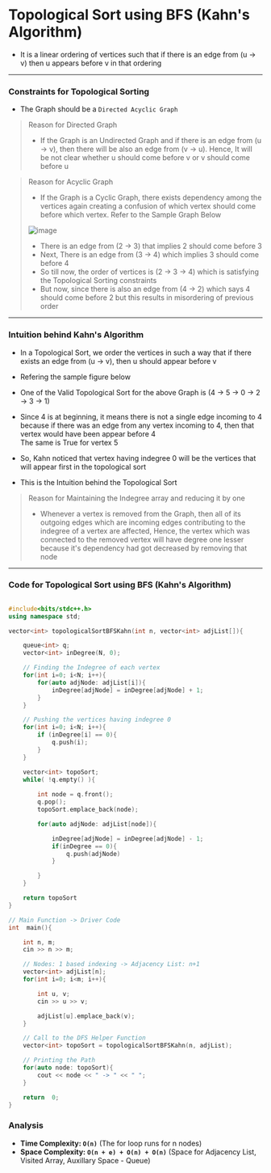 # Topological Sort using BFS (Kahn's Algorithm)

- It is a linear ordering of vertices such that if there is an edge from (u -> v) then u appears before v in that ordering

---

### Constraints for Topological Sorting
- The Graph should be a ` Directed Acyclic Graph `

> Reason for Directed Graph
> - If the Graph is an Undirected Graph and if there is an edge from (u -> v), then there will be also an edge from (v -> u). Hence, It will be not clear whether u should come before v or v should come before u

> Reason for Acyclic Graph
> - If the Graph is a Cyclic Graph, there exists dependency among the vertices again creating a confusion of which vertex should come before which vertex. Refer to the Sample Graph Below <br> 
>
> ![image](https://user-images.githubusercontent.com/67231450/145714341-424c04e8-31f1-4cae-8541-041712cc2ead.png)
>
> - There is an edge from (2 -> 3) that implies 2 should come before 3
> - Next, There is an edge from (3 -> 4) which implies 3 should come before 4
> - So till now, the order of vertices is (2 -> 3 -> 4) which is satisfying the Topological Sorting constraints
> - But now, since there is also an edge from (4 -> 2) which says 4 should come before 2 but this results in misordering of previous order

---

### Intuition behind Kahn's Algorithm
- In a Topological Sort, we order the vertices in such a way that if there exists an edge from (u -> v), then u should appear before v
- Refering the sample figure below <br>

- One of the Valid Topological Sort for the above Graph is (4 -> 5 -> 0 -> 2 -> 3 -> 1)
- Since 4 is at beginning, it means there is not a single edge incoming to 4 because if there was an edge from any vertex incoming to 4, then that vertex would have been appear before 4 <br> The same is True for vertex 5
- So, Kahn noticed that vertex having indegree 0 will be the vertices that will appear first in the topological sort
- This is the Intuition behind the Topological Sort

> Reason for Maintaining the Indegree array and reducing it by one
> - Whenever a vertex is removed from the Graph, then all of its outgoing edges which are incoming edges contributing to the indegree of a vertex are affected, Hence, the vertex which was connected to the removed vertex will have degree one lesser because it's dependency had got decreased by removing that node

---

### Code for Topological Sort using BFS (Kahn's Algorithm)

``` cpp

#include<bits/stdc++.h>
using namespace std;

vector<int> topologicalSortBFSKahn(int n, vector<int> adjList[]){

    queue<int> q;
    vector<int> inDegree(N, 0);

    // Finding the Indegree of each vertex
    for(int i=0; i<N; i++){
        for(auto adjNode: adjList[i]){
            inDegree[adjNode] = inDegree[adjNode] + 1;
        }
    }

    // Pushing the vertices having indegree 0
    for(int i=0; i<N; i++){
        if (inDegree[i] == 0){
            q.push(i);
        }
    }

    vector<int> topoSort;
    while( !q.empty() ){
        
        int node = q.front();
        q.pop();
        topoSort.emplace_back(node);

        for(auto adjNode: adjList[node]){

            inDegree[adjNode] = inDegree[adjNode] - 1;
            if(inDegree == 0){
                q.push(adjNode)
            }

        }
    }

    return topoSort
}

// Main Function -> Driver Code
int  main(){

    int n, m;
    cin >> n >> m;

    // Nodes: 1 based indexing -> Adjacency List: n+1
    vector<int> adjList[n];
    for(int i=0; i<m; i++){

        int u, v;
        cin >> u >> v;

        adjList[u].emplace_back(v);
    }

    // Call to the DFS Helper Function
    vector<int> topoSort = topologicalSortBFSKahn(n, adjList);

    // Printing the Path
    for(auto node: topoSort){
        cout << node << " -> " << " ";
    }

    return  0;
}

```

### Analysis

- **Time Complexity: `O(n)`**                       (The for loop runs for n nodes)
- **Space Complexity: `O(n + e) + O(n) + O(n)`**    (Space for Adjacency List, Visited Array, Auxillary Space - Queue)
